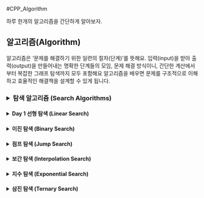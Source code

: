 #CPP_Algorithm

하루 한개의 알고리즘을 간단하게 알아보자.<br>

## 알고리즘(Algorithm)

알고리즘은 ‘문제를 해결하기 위한 일련의 절차(단계)’를 뜻해요. 입력(input)을 받아 출력(output)을 만들어내는 명확한 단계들의 모임, 문제 해결 방식이니, 간단한 계산에서부터 복잡한 그래프 탐색까지 모두 포함해요 알고리즘을 배우면 문제를 구조적으로 이해하고 효율적인 해결책을 설계할 수 있게 됩니다.

 ### <details><summary>탐색 알고리즘 (Search Algorithms)</summary>


#### <details><summary>Day 1 선형 탐색 (Linear Search)</summary>

</details><!-- 선형 탐색 (Linear Search) -->

#### <details><summary>이진 탐색 (Binary Search)</summary>
  
</details><!-- 이진 탐색 (Binary Search) -->

#### <details><summary>점프 탐색 (Jump Search)</summary>

</details><!-- 점프 탐색 (Jump Search) -->

#### <details><summary>보간 탐색 (Interpolation Search)</summary>

</details><!-- 보간 탐색 (Interpolation Search) -->

#### <details><summary>지수 탐색 (Exponential Search)</summary>

</details><!-- 지수 탐색 (Exponential Search) -->

#### <details><summary>삼진 탐색 (Ternary Search)</summary>

</details><!-- 삼진 탐색 (Ternary Search) -->

</details><!-- 탐색 알고리즘(Search Algorithms) -->
